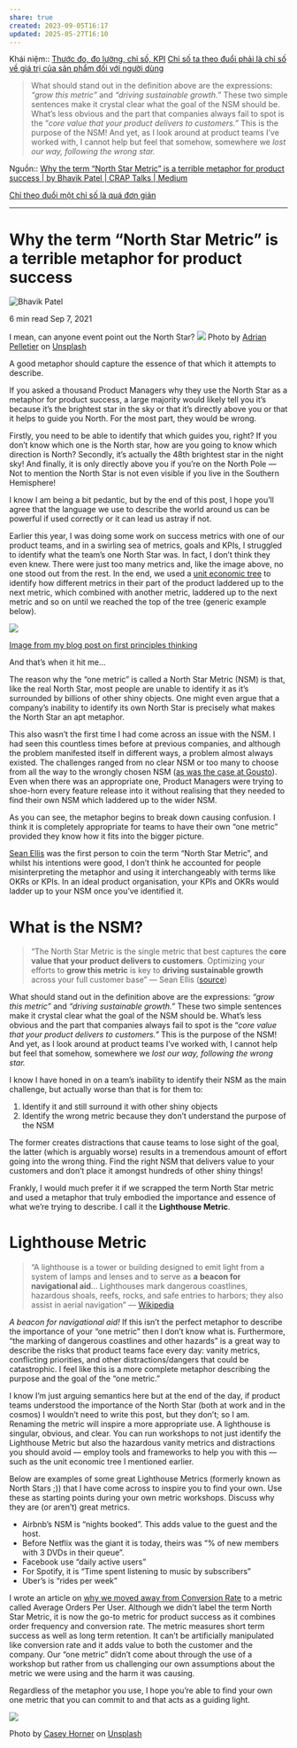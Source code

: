 ```yaml
---
share: true
created: 2023-09-05T16:17
updated: 2025-05-27T16:10
---
```

Khái niệm:: [Thước đo, đo lường, chỉ số, KPI](../../../%CE%9E%20Kh%C3%A1i%20ni%E1%BB%87m/Ph%C3%A1t%20tri%E1%BB%83n%20s%E1%BA%A3n%20ph%E1%BA%A9m,%20l%C3%AAn%20k%E1%BA%BF%20ho%E1%BA%A1ch,%20c%C3%B4ng%20vi%E1%BB%87c/Th%C6%B0%E1%BB%9Bc%20%C4%91o,%20%C4%91o%20l%C6%B0%E1%BB%9Dng,%20ch%E1%BB%89%20s%E1%BB%91,%20KPI.md)
[Chỉ số ta theo đuổi phải là chỉ số về giá trị của sản phẩm đối với người dùng](./Ch%E1%BB%89%20s%E1%BB%91%20ta%20theo%20%C4%91u%E1%BB%95i%20ph%E1%BA%A3i%20l%C3%A0%20ch%E1%BB%89%20s%E1%BB%91%20v%E1%BB%81%20gi%C3%A1%20tr%E1%BB%8B%20c%E1%BB%A7a%20s%E1%BA%A3n%20ph%E1%BA%A9m%20%C4%91%E1%BB%91i%20v%E1%BB%9Bi%20ng%C6%B0%E1%BB%9Di%20d%C3%B9ng.md)
> What should stand out in the definition above are the expressions: _“grow this metric”_ and _“driving sustainable growth.”_ These two simple sentences make it crystal clear what the goal of the NSM should be. What’s less obvious and the part that companies always fail to spot is the “_core value that your product delivers to customers.”_ This is the purpose of the NSM! And yet, as I look around at product teams I’ve worked with, I cannot help but feel that somehow, somewhere we _lost our way, following the wrong star._

Nguồn:: [Why the term “North Star Metric” is a terrible metaphor for product success | by Bhavik Patel | CRAP Talks | Medium](https://medium.com/1point96/why-the-term-north-star-metric-is-a-terrible-metaphor-for-product-success-27560fb245f6)

[Chỉ theo đuổi một chỉ số là quá đơn giản](./Ch%E1%BB%89%20theo%20%C4%91u%E1%BB%95i%20m%E1%BB%99t%20ch%E1%BB%89%20s%E1%BB%91%20l%C3%A0%20qu%C3%A1%20%C4%91%C6%A1n%20gi%E1%BA%A3n.md) 

---
# Why the term “North Star Metric” is a terrible metaphor for product success
![Bhavik Patel](https://miro.medium.com/v2/resize:fill:66:66/1*xQh5ZzS2iDh6a--qqUF-Iw.png)

6 min read
Sep 7, 2021

I mean, can anyone event point out the North Star?
![](https://miro.medium.com/v2/resize:fit:933/0*j2BVxjKPVV_wjZOK)
Photo by [Adrian Pelletier](https://unsplash.com/@adrianpelletier?utm_source=medium&utm_medium=referral) on [Unsplash](https://unsplash.com/?utm_source=medium&utm_medium=referral)

A good metaphor should capture the essence of that which it attempts to describe.

If you asked a thousand Product Managers why they use the North Star as a metaphor for product success, a large majority would likely tell you it’s because it’s the brightest star in the sky or that it’s directly above you or that it helps to guide you North. For the most part, they would be wrong.

Firstly, you need to be able to identify that which guides you, right? If you don’t know which one is the North star, how are you going to know which direction is North? Secondly, it’s actually the 48th brightest star in the night sky! And finally, it is only directly above you if you’re on the North Pole — Not to mention the North Star is not even visible if you live in the Southern Hemisphere!

I know I am being a bit pedantic, but by the end of this post, I hope you’ll agree that the language we use to describe the world around us can be powerful if used correctly or it can lead us astray if not.

Earlier this year, I was doing some work on success metrics with one of our product teams, and in a swirling sea of metrics, goals and KPIs, I struggled to identify what the team’s one North Star was. In fact, I don’t think they even knew. There were just too many metrics and, like the image above, no one stood out from the rest. In the end, we used a [unit economic tree](https://medium.com/crap-talks/first-principles-thinking-if-elon-musk-did-conversion-rate-optimisation-70777c4f2647) to identify how different metrics in their part of the product laddered up to the next metric, which combined with another metric, laddered up to the next metric and so on until we reached the top of the tree (generic example below).

![](https://miro.medium.com/v2/resize:fit:933/1*F0gLixx2Redq-S8ZdVKIeA.png)

[Image from my blog post on first principles thinking](https://medium.com/crap-talks/first-principles-thinking-if-elon-musk-did-conversion-rate-optimisation-70777c4f2647)

And that’s when it hit me…

The reason why the “one metric” is called a North Star Metric (NSM) is that, like the real North Star, most people are unable to identify it as it’s surrounded by billions of other shiny objects. One might even argue that a company’s inability to identify its own North Star is precisely what makes the North Star an apt metaphor.

This also wasn’t the first time I had come across an issue with the NSM. I had seen this countless times before at previous companies, and although the problem manifested itself in different ways, a problem almost always existed. The challenges ranged from no clear NSM or too many to choose from all the way to the wrongly chosen NSM ([as was the case at Gousto](https://towardsdatascience.com/why-we-moved-away-from-conversion-rate-as-a-primary-metric-14b2d6cb5996)). Even when there was an appropriate one, Product Managers were trying to shoe-horn every feature release into it without realising that they needed to find their own NSM which laddered up to the wider NSM.

As you can see, the metaphor begins to break down causing confusion. I think it is completely appropriate for teams to have their own “one metric” provided they know how it fits into the bigger picture.

[Sean Ellis](https://www.linkedin.com/in/seanellis/) was the first person to coin the term “North Star Metric”, and whilst his intentions were good, I don’t think he accounted for people misinterpreting the metaphor and using it interchangeably with terms like OKRs or KPIs. In an ideal product organisation, your KPIs and OKRs would ladder up to your NSM once you’ve identified it.

# What is the NSM?

> “The North Star Metric is the single metric that best captures the **core value that your product delivers to customers**. Optimizing your efforts to **grow this metric** is key to **driving sustainable growth** across your full customer base” — Sean Ellis ([source](https://growthhackers.com/articles/north-star-metric/))

What should stand out in the definition above are the expressions: _“grow this metric”_ and _“driving sustainable growth.”_ These two simple sentences make it crystal clear what the goal of the NSM should be. What’s less obvious and the part that companies always fail to spot is the “_core value that your product delivers to customers.”_ This is the purpose of the NSM! And yet, as I look around at product teams I’ve worked with, I cannot help but feel that somehow, somewhere we _lost our way, following the wrong star._

I know I have honed in on a team’s inability to identify their NSM as the main challenge, but actually worse than that is for them to:

1. Identify it and still surround it with other shiny objects
2. Identify the wrong metric because they don’t understand the purpose of the NSM

The former creates distractions that cause teams to lose sight of the goal, the latter (which is arguably worse) results in a tremendous amount of effort going into the wrong thing. Find the right NSM that delivers value to your customers and don’t place it amongst hundreds of other shiny things!

Frankly, I would much prefer it if we scrapped the term North Star metric and used a metaphor that truly embodied the importance and essence of what we’re trying to describe. I call it the **Lighthouse Metric**.

# Lighthouse Metric

> “A lighthouse is a tower or building designed to emit light from a system of lamps and lenses and to serve as **a** **beacon for navigational aid**… Lighthouses mark dangerous coastlines, hazardous shoals, reefs, rocks, and safe entries to harbors; they also assist in aerial navigation” — [Wikipedia](https://en.wikipedia.org/wiki/Lighthouse)

_A beacon for navigational aid!_ If this isn’t the perfect metaphor to describe the importance of your “one metric” then I don’t know what is. Furthermore, “the marking of dangerous coastlines and other hazards” is a great way to describe the risks that product teams face every day: vanity metrics, conflicting priorities, and other distractions/dangers that could be catastrophic. I feel like this is a more complete metaphor describing the purpose and the goal of the “one metric.”

I know I’m just arguing semantics here but at the end of the day, if product teams understood the importance of the North Star (both at work and in the cosmos) I wouldn’t need to write this post, but they don’t; so I am. Renaming the metric will inspire a more appropriate use. A lighthouse is singular, obvious, and clear. You can run workshops to not just identify the Lighthouse Metric but also the hazardous vanity metrics and distractions you should avoid — employ tools and frameworks to help you with this — such as the unit economic tree I mentioned earlier.

Below are examples of some great Lighthouse Metrics (formerly known as North Stars ;)) that I have come across to inspire you to find your own. Use these as starting points during your own metric workshops. Discuss why they are (or aren’t) great metrics.

- Airbnb’s NSM is “nights booked”. This adds value to the guest and the host.
- Before Netflix was the giant it is today, theirs was “% of new members with 3 DVDs in their queue”.
- Facebook use “daily active users”
- For Spotify, it is “Time spent listening to music by subscribers”
- Uber’s is “rides per week”

I wrote an article on [why we moved away from Conversion Rate](https://towardsdatascience.com/why-we-moved-away-from-conversion-rate-as-a-primary-metric-14b2d6cb5996) to a metric called Average Orders Per User. Although we didn’t label the term North Star Metric, it is now the go-to metric for product success as it combines order frequency and conversion rate. The metric measures short term success as well as long term retention. It can’t be artificially manipulated like conversion rate and it adds value to both the customer and the company. Our “one metric” didn’t come about through the use of a workshop but rather from us challenging our own assumptions about the metric we were using and the harm it was causing.

Regardless of the metaphor you use, I hope you’re able to find your own one metric that you can commit to and that acts as a guiding light.

![](https://miro.medium.com/v2/resize:fit:933/0*x6q3-ZZcT79iuaSv)

Photo by [Casey Horner](https://unsplash.com/@mischievous_penguins?utm_source=medium&utm_medium=referral) on [Unsplash](https://unsplash.com/?utm_source=medium&utm_medium=referral)

